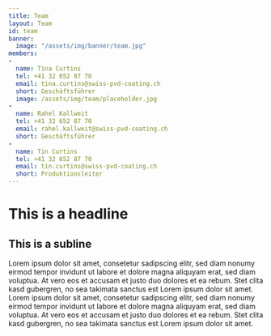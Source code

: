 ```yaml
---
title: Team
layout: Team
id: team
banner:
  image: "/assets/img/banner/team.jpg"
members:
-
  name: Tina Curtins
  tel: +41 32 652 87 70
  email: tina.curtins@swiss-pvd-coating.ch
  short: Geschäftsführer
  image: /assets/img/team/placeholder.jpg
-
  name: Rahel Kallweit
  tel: +41 32 652 87 70
  email: rahel.kallweit@swiss-pvd-coating.ch
  short: Geschäftsführer
-
  name: Tin Curtins
  tel: +41 32 652 87 70
  email: tin.curtins@swiss-pvd-coating.ch
  short: Produktionsleiter
---
```

# This is a headline
## This is a subline

Lorem ipsum dolor sit amet, consetetur sadipscing elitr, sed diam nonumy eirmod tempor invidunt ut labore et dolore magna aliquyam erat, sed diam voluptua. At vero eos et accusam et justo duo dolores et ea rebum. Stet clita kasd gubergren, no sea takimata sanctus est Lorem ipsum dolor sit amet. Lorem ipsum dolor sit amet, consetetur sadipscing elitr, sed diam nonumy eirmod tempor invidunt ut labore et dolore magna aliquyam erat, sed diam voluptua. At vero eos et accusam et justo duo dolores et ea rebum. Stet clita kasd gubergren, no sea takimata sanctus est Lorem ipsum dolor sit amet.
